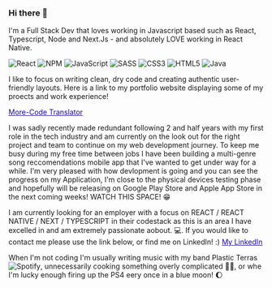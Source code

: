 ### Hi there 👋

  I'm a Full Stack Dev that loves working in Javascript based such as React, Typescript, Node and Next.Js - and absolutely LOVE working in React Native.

![React](https://img.shields.io/badge/react-%2320232a.svg?style=for-the-badge&logo=react&logoColor=%2361DAFB) ![NPM](https://img.shields.io/badge/NPM-%23000000.svg?style=for-the-badge&logo=npm&logoColor=white)
![JavaScript](https://img.shields.io/badge/javascript-%23323330.svg?style=for-the-badge&logo=javascript&logoColor=%23F7DF1E) ![SASS](https://img.shields.io/badge/SASS-hotpink.svg?style=for-the-badge&logo=SASS&logoColor=white)
![CSS3](https://img.shields.io/badge/css3-%231572B6.svg?style=for-the-badge&logo=css3&logoColor=white) ![HTML5](https://img.shields.io/badge/html5-%23E34F26.svg?style=for-the-badge&logo=html5&logoColor=white)
![Java](https://img.shields.io/badge/java-%23ED8B00.svg?style=for-the-badge&logo=java&logoColor=white)

I like to focus on writing clean, dry code and creating authentic user-friendly layouts.  Here is a link to my portfolio website displaying some of my proects and work experience!

<a href="https://github.com/MylesPillay/Morse-Code-Translator" title="" style="color:#1a0dab;font-size:14px;" >More-Code Translator</a>

I was sadly recently made redundant following 2 and half years with my first role in the tech industry and am currently on the look out for the right project and team to continue on my web development journey. To keep me busy during my free time between jobs I have been building a multi-genre song reccomendations mobile app that I've wanted to get under way for a while. I'm very pleased with how devlopment is going and you can see the progress on my Application, I'm close to the physical devices testing phase and hopefully will be releasing on Google Play Store and Apple App Store in the next coming weeks! WATCH THIS SPACE! :grin: 

I am currently looking for an employer with a focus on REACT / REACT NATIVE / NEXT / TYPESCRIPT in their codestack as this is an area I have excelled in and am extremely passionate aobout. :computer:. If you would like to contact me please use the link below, or find me on LinkedIn! :)
<a href="https://www.linkedin.com/in/myles-pillay-361868123/" title="" style="color:#1a0dab;font-size:14px;" >My LinkedIn</a>

When I'm not coding I'm usually writing music with my band Plastic Terras ![Spotify](https://img.shields.io/badge/Spotify-1ED760?style=for-the-badge&logo=spotify&logoColor=white), unnecessarily cooking something overly complicated :man_cook:, or whe I'm lucky enough firing up the PS4 eery once in a blue moon! :moon:
